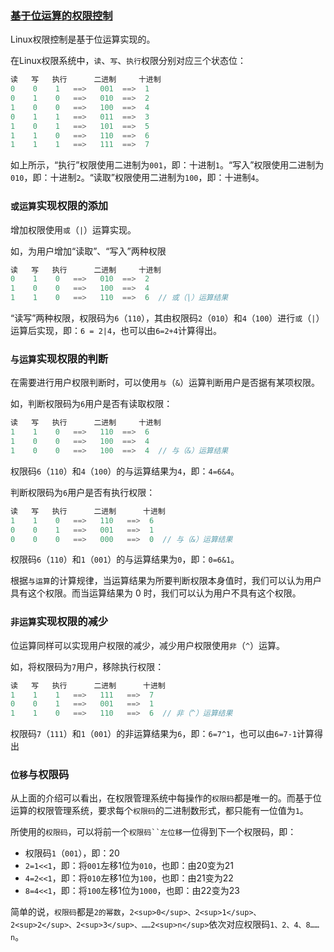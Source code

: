 ### [基于位运算的权限控制](https://www.jianshu.com/p/262652908eb8)

Linux权限控制是基于位运算实现的。

在Linux权限系统中，`读`、`写`、`执行`权限分别对应三个状态位：

```dart
读   写   执行      二进制     十进制
0    0    1   ==>   001  ==>  1
0    1    0   ==>   010  ==>  2
1    0    0   ==>   100  ==>  4
0    1    1   ==>   011  ==>  3
1    0    1   ==>   101  ==>  5
1    1    0   ==>   110  ==>  6
1    1    1   ==>   111  ==>  7
```

如上所示，“执行”权限使用二进制为`001`，即：十进制`1`。“写入”权限使用二进制为`010`，即：十进制`2`。“读取”权限使用二进制为`100`，即：十进制`4`。

### `或运算`实现权限的添加

增加权限使用`或`（`|`）运算实现。

如，为用户增加“读取”、“写入”两种权限

```dart
读   写   执行      二进制     十进制
0    1    0   ==>   010  ==>  2
1    0    0   ==>   100  ==>  4
1    1    0   ==>   110  ==>  6  // 或（|）运算结果
```

“读写”两种权限，权限码为`6`（`110`），其由权限码`2`（`010`）和`4`（`100`）进行`或`（`|`）运算后实现，即：`6 = 2|4`，也可以由`6=2+4`计算得出。

### `与运算`实现权限的判断

在需要进行用户权限判断时，可以使用`与`（`&`）运算判断用户是否据有某项权限。

如，判断权限码为`6`用户是否有读取权限：

```dart
读   写   执行      二进制     十进制
1    1    0   ==>   110  ==>  6
1    0    0   ==>   100  ==>  4
1    0    0   ==>   100  ==>  4  // 与（&）运算结果
```

权限码`6`（`110`）和`4`（`100`）的与运算结果为`4`，即：`4=6&4`。

判断权限码为`6`用户是否有执行权限：

```dart
读   写   执行      二进制      十进制
1    1    0   ==>   110   ==>  6
0    0    1   ==>   001   ==>  1
0    0    0   ==>   000   ==>  0  // 与（&）运算结果
```

权限码`6`（`110`）和`1`（`001`）的与运算结果为`0`，即：`0=6&1`。

根据`与运算`的计算规律，当运算结果为所要判断权限本身值时，我们可以认为用户具有这个权限。而当运算结果为 0 时，我们可以认为用户不具有这个权限。

### `非运算`实现权限的减少

位运算同样可以实现用户权限的减少，减少用户权限使用`非`（`^`）运算。

如，将权限码为`7`用户，移除执行权限：

```dart
读   写   执行      二进制      十进制
1    1    1   ==>   111   ==>  7
0    0    1   ==>   001   ==>  1
1    1    0   ==>   110   ==>  6  // 非（^）运算结果
```

权限码`7`（`111`）和`1`（`001`）的非运算结果为`6`，即：`6=7^1`，也可以由`6=7-1`计算得出

### `位移`与权限码

从上面的介绍可以看出，在权限管理系统中每操作的`权限码`都是唯一的。而基于位运算的权限管理系统，要求每个`权限码`的二进制数形式，都只能有一位值为`1`。

所使用的`权限码`，可以将前一个`权限码``左位移`一位得到下一个权限码，即：

- 权限码`1`（`001`），即：20
- `2=1<<1`，即：将`001`左移1位为`010`，也即：由20变为21
- `4=2<<1`，即：将`010`左移1位为`100`，也即：由21变为22
- `8=4<<1`，即：将`100`左移1位为`1000`，也即：由22变为23

简单的说，`权限码`都是`2的幂数`，`2<sup>0</sup>、2<sup>1</sup>、2<sup>2</sup>、2<sup>3</sup>、……2<sup>n</sup>`依次对应权限码`1、2、4、8……n`。